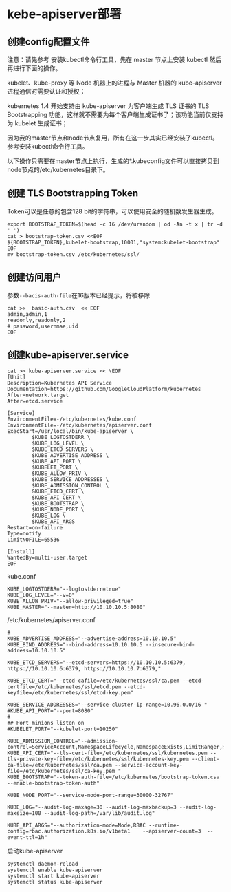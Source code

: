 # kebe-apiserver部署

## 创建config配置文件

注意：请先参考 安装kubectl命令行工具，先在 master 节点上安装 kubectl 然后再进行下面的操作。

kubelet、kube-proxy 等 Node 机器上的进程与 Master 机器的 kube-apiserver 进程通信时需要认证和授权；

kubernetes 1.4 开始支持由 kube-apiserver 为客户端生成 TLS 证书的 TLS Bootstrapping 功能，这样就不需要为每个客户端生成证书了；该功能当前仅支持为 kubelet 生成证书；

因为我的master节点和node节点复用，所有在这一步其实已经安装了kubectl。参考安装kubectl命令行工具。

以下操作只需要在master节点上执行，生成的*.kubeconfig文件可以直接拷贝到node节点的/etc/kubernetes目录下。

## 创建 TLS Bootstrapping Token
Token可以是任意的包含128 bit的字符串，可以使用安全的随机数发生器生成。

```shell
export BOOTSTRAP_TOKEN=$(head -c 16 /dev/urandom | od -An -t x | tr -d ' ')
cat > bootstrap-token.csv <<EOF
${BOOTSTRAP_TOKEN},kubelet-bootstrap,10001,"system:kubelet-bootstrap"
EOF
mv bootstrap-token.csv /etc/kubernetes/ssl/
```

## 创建访问用户
参数`--bacis-auth-file`在16版本已经提示，将被移除
```shell
cat >>  basic-auth.csv  << EOF
admin,admin,1
readonly,readonly,2
# password,usernmae,uid
EOF
```

## 创建kube-apiserver.service

```shell
cat >> kube-apiserver.service << \EOF
[Unit]
Description=Kubernetes API Service
Documentation=https://github.com/GoogleCloudPlatform/kubernetes
After=network.target
After=etcd.service

[Service]
EnvironmentFile=-/etc/kubernetes/kube.conf
EnvironmentFile=-/etc/kubernetes/apiserver.conf
ExecStart=/usr/local/bin/kube-apiserver \
        $KUBE_LOGTOSTDERR \
        $KUBE_LOG_LEVEL \
        $KUBE_ETCD_SERVERS \
        $KUBE_ADVERTISE_ADDRESS \
        $KUBE_API_PORT \
        $KUBELET_PORT \
        $KUBE_ALLOW_PRIV \
        $KUBE_SERVICE_ADDRESSES \
        $KUBE_ADMISSION_CONTROL \
        &KUBE_ETCD_CERT \
        $KUBE_API_CERT \
        $KUBE_BOOTSTRAP \
        $KUBE_NODE_PORT \
        $KUBE_LOG \
        $KUBE_API_ARGS
Restart=on-failure
Type=notify
LimitNOFILE=65536

[Install]
WantedBy=multi-user.target
EOF
```
kube.conf

```config
KUBE_LOGTOSTDERR="--logtostderr=true"
KUBE_LOG_LEVEL="--v=0"
KUBE_ALLOW_PRIV="--allow-privileged=true"
KUBE_MASTER="--master=http://10.10.10.5:8080"
```

/etc/kubernetes/apiserver.conf

```config
#
KUBE_ADVERTISE_ADDRESS="--advertise-address=10.10.10.5"
KUBE_BIND_ADDRESS="--bind-address=10.10.10.5 --insecure-bind-address=10.10.10.5"

KUBE_ETCD_SERVERS="--etcd-servers=https://10.10.10.5:6379, https://10.10.10.6:6379, https://10.10.10.7:6379,"

KUBE_ETCD_CERT="--etcd-cafile=/etc/kubernetes/ssl/ca.pem --etcd-certfile=/etc/kubernetes/ssl/etcd.pem --etcd-keyfile=/etc/kubernetes/ssl/etcd-key.pem"

KUBE_SERVICE_ADDRESSES="--service-cluster-ip-range=10.96.0.0/16 "
#KUBE_API_PORT="--port=8080"
#
## Port minions listen on
#KUBELET_PORT="--kubelet-port=10250"

KUBE_ADMISSION_CONTROL="--admission-control=ServiceAccount,NamespaceLifecycle,NamespaceExists,LimitRanger,ResourceQuota"
KUBE_API_CERT="--tls-cert-file=/etc/kubernetes/ssl/kubernetes.pem --tls-private-key-file=/etc/kubernetes/ssl/kubernetes-key.pem --client-ca-file=/etc/kubernetes/ssl/ca.pem --service-account-key-file=/etc/kubernetes/ssl/ca-key.pem "
KUBE_BOOTSTRAP="--token-auth-file=/etc/kubernetes/bootstrap-token.csv --enable-bootstrap-token-auth"

KUBE_NODE_PORT="--service-node-port-range=30000-32767"

KUBE_LOG="--audit-log-maxage=30 --audit-log-maxbackup=3 --audit-log-maxsize=100 --audit-log-path=/var/lib/audit.log"

KUBE_API_ARGS="--authorization-mode=Node,RBAC --runtime-config=rbac.authorization.k8s.io/v1beta1    --apiserver-count=3  --event-ttl=1h"

```

启动kube-apiserver
```shell
systemctl daemon-reload
systemctl enable kube-apiserver
systemctl start kube-apiserver
systemctl status kube-apiserver
```
